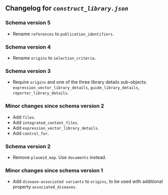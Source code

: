 ## Changelog for *`construct_library.json`*

### Schema version 5

* Rename `references` to `publication_identifiers`.

### Schema version 4

* Rename `origins` to `selection_criteria`.

### Schema version 3

* Require `origins` and one of the three library details sub-objects: `expression_vector_library_details`, `guide_library_details`, `reporter_library_details`.

### Minor changes since schema version 2

* Add `files`.
* Add `integrated_content_files`.
* Add `expression_vector_library_details`.
* Add `control_for`.

### Schema version 2

* Remove `plasmid_map`. Use `documents` instead.

### Minor changes since schema version 1

* Add `disease-associated variants` to `origins`, to be used with additional property `associated_diseases`.
